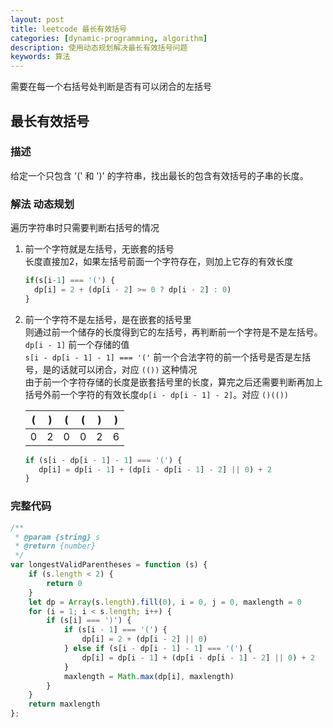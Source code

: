 ```yaml
---  
layout: post  
title: leetcode 最长有效括号
categories: [dynamic-programming, algorithm] 
description: 使用动态规划解决最长有效括号问题
keywords: 算法  
---  
```

需要在每一个右括号处判断是否有可以闭合的左括号

## 最长有效括号
### 描述
给定一个只包含 '(' 和 ')' 的字符串，找出最长的包含有效括号的子串的长度。


### 解法 动态规划
遍历字符串时只需要判断右括号的情况
1. 前一个字符就是左括号，无嵌套的括号  
   长度直接加2，如果左括号前面一个字符存在，则加上它存的有效长度
   ```javascript
   if(s[i-1] === '(') {
     dp[i] = 2 + (dp[i - 2] >= 0 ? dp[i - 2] : 0)
   }
   ```
2. 前一个字符不是左括号，是在嵌套的括号里  
   则通过前一个储存的长度得到它的左括号，再判断前一个字符是不是左括号。  
   `dp[i - 1]` 前一个存储的值  
   `s[i - dp[i - 1] - 1] === '('` 前一个合法字符的前一个括号是否是左括号，是的话就可以闭合，对应 `(())` 这种情况  
   由于前一个字符存储的长度是嵌套括号里的长度，算完之后还需要判断再加上括号外前一个字符的有效长度`dp[i - dp[i - 1] - 2]`。对应 `()(())`

   ( | ) | ( | ( | ) | )
   -|-|-|-|- |- 
   0 | 2 | 0 | 0 | 2 | 6

   ```javascript
   if (s[i - dp[i - 1] - 1] === '(') {
      dp[i] = dp[i - 1] + (dp[i - dp[i - 1] - 2] || 0) + 2
   }
   ```

### 完整代码
```javascript
/**
 * @param {string} s
 * @return {number}
 */
var longestValidParentheses = function (s) {
    if (s.length < 2) {
        return 0
    }
    let dp = Array(s.length).fill(0), i = 0, j = 0, maxlength = 0
    for (i = 1; i < s.length; i++) {
        if (s[i] === ')') {
            if (s[i - 1] === '(') {
                dp[i] = 2 + (dp[i - 2] || 0)
            } else if (s[i - dp[i - 1] - 1] === '(') {
                dp[i] = dp[i - 1] + (dp[i - dp[i - 1] - 2] || 0) + 2
            }
            maxlength = Math.max(dp[i], maxlength)
        }
    }
    return maxlength
};
```